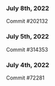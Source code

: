 ### July 8th, 2022

Commit #202132

### July 5th, 2022

Commit #314353


### July 4th, 2022

Commit #72281

